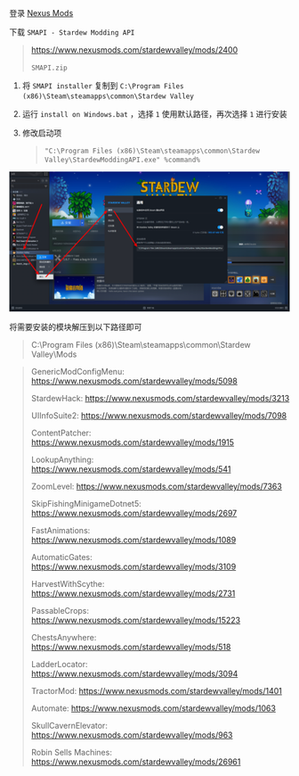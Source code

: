 登录 [Nexus Mods](https://www.nexusmods.com/)

下载 `SMAPI - Stardew Modding API` 

> https://www.nexusmods.com/stardewvalley/mods/2400
>
> `SMAPI.zip` 

1. 将 `SMAPI installer` 复制到 `C:\Program Files (x86)\Steam\steamapps\common\Stardew Valley` 

2. 运行 `install on Windows.bat` ，选择 `1` 使用默认路径，再次选择 `1` 进行安装

3. 修改启动项

   > ```
   > "C:\Program Files (x86)\Steam\steamapps\common\Stardew Valley\StardewModdingAPI.exe" %command%
   > ```

![修改启动项](./../../../../../../../images/Stardew%20Valley%20Mod/%E4%BF%AE%E6%94%B9%E5%90%AF%E5%8A%A8%E9%A1%B9.png)

将需要安装的模块解压到以下路径即可

> C:\Program Files (x86)\Steam\steamapps\common\Stardew Valley\Mods

> GenericModConfigMenu: https://www.nexusmods.com/stardewvalley/mods/5098
>
> StardewHack: https://www.nexusmods.com/stardewvalley/mods/3213
>
> UIInfoSuite2: https://www.nexusmods.com/stardewvalley/mods/7098
>
> ContentPatcher: https://www.nexusmods.com/stardewvalley/mods/1915
>
> LookupAnything: https://www.nexusmods.com/stardewvalley/mods/541
>
> ZoomLevel: https://www.nexusmods.com/stardewvalley/mods/7363
>
> SkipFishingMinigameDotnet5: https://www.nexusmods.com/stardewvalley/mods/2697
>
> FastAnimations: https://www.nexusmods.com/stardewvalley/mods/1089
>
> AutomaticGates: https://www.nexusmods.com/stardewvalley/mods/3109
>
> HarvestWithScythe: https://www.nexusmods.com/stardewvalley/mods/2731
>
> PassableCrops: https://www.nexusmods.com/stardewvalley/mods/15223
>
> ChestsAnywhere: https://www.nexusmods.com/stardewvalley/mods/518
>
> LadderLocator: https://www.nexusmods.com/stardewvalley/mods/3094
>
> TractorMod: https://www.nexusmods.com/stardewvalley/mods/1401 
>
> Automate: https://www.nexusmods.com/stardewvalley/mods/1063
>
> SkullCavernElevator: https://www.nexusmods.com/stardewvalley/mods/963
>
> Robin Sells Machines: https://www.nexusmods.com/stardewvalley/mods/26961


